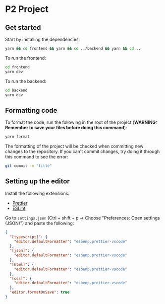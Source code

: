 # P2 Project

## Get started

Start by installing the dependencies:

```bash
yarn && cd frontend && yarn && cd ../backend && yarn && cd ..
```

To run the frontend:

```bash
cd frontend
yarn dev
```

To run the backend:

```bash
cd backend
yarn dev
```

## Formatting code

To format the code, run the following in the root of the project (**WARNING: Remember to save your files before doing this command**):

```bash
yarn format
```

The formatting of the project will be checked when committing new changes to the repository. If you can't commit changes, try doing it through this command to see the error:

```bash
git commit -m "title"
```

## Setting up the editor

Install the following extensions:

- [Prettier](https://marketplace.visualstudio.com/items?itemName=esbenp.prettier-vscode)
- [ESLint](https://marketplace.visualstudio.com/items?itemName=dbaeumer.vscode-eslint)

Go to `settings.json` (Ctrl + shift + p -> Choose "Preferences: Open settings (JSON)") and paste the following:

```json
{
  "[typescript]": {
    "editor.defaultFormatter": "esbenp.prettier-vscode"
  },
  "[json]": {
    "editor.defaultFormatter": "esbenp.prettier-vscode"
  },
  "[html]": {
    "editor.defaultFormatter": "esbenp.prettier-vscode"
  },
  "[css]": {
    "editor.defaultFormatter": "esbenp.prettier-vscode"
  },
  "editor.formatOnSave": true
}
```
